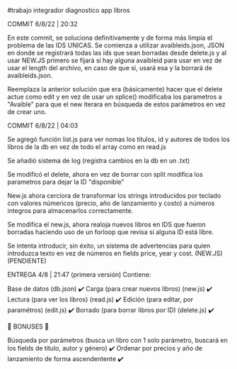 #trabajo integrador diagnostico app libros

COMMIT 6/8/22 | 20:32

En este commit, se soluciona definitivamente y de forma más limpia el problema de las IDS UNICAS. Se comienza a utilizar avaibleids.json, JSON en donde se registrará todas las ids que sean borradas desde delete.js y al usar NEW.JS primero se fijará si hay alguna avaibleid para usar en vez de usar el length del archivo, en caso de que sí, usará esa y la borrará de avaibleids.json. 

Reemplaza la anterior solución que era (básicamente) hacer que el delete actue como edit y en vez de usar un splice() modificaba los parametros a "Avaible" para que el new iterara en búsqueda de estos parámetros en vez de crear uno.


COMMIT 6/8/22 | 04:03

Se agregó función list.js para ver nomas los  titulos, id y autores de todos los libros de la db en vez de todo el array como en read.js

Se añadió sistema de log (registra cambios en la db en un .txt)

Se modificó el delete, ahora en vez de borrar con split modifica los parametros para dejar la ID "disponible"

New.js ahora cerciora de transformar los strings introducidos por teclado con valores númericos (precio, año de lanzamiento y costo) a números integros para almacenarlos correctamente.

Se modifica el new.js, ahora realoja nuevos libros en IDS que fueron borradas haciendo uso de un forloop que revisa si alguna ID está libre.

Se intenta introducir, sin éxito, un sistema de advertencias para quien introduzca texto en vez de números en fields price, year y cost. (NEW.JS) (PENDIENTE)


 
ENTREGA 4/8 | 21:47 (primera versión)
Contiene:


Base de datos (db.json) ✔️
Carga (para crear nuevos libros) (new.js) ✔️
Lectura (para ver los libros) (read.js) ✔️
Edición (para editar, por paramétros) (edit.js) ✔️
Borrado (para borrar libros por ID) (delete.js) ✔️

🎁 BONUSES 🎁

Búsqueda por parámetros (busca un libro con 1 solo parámetro, buscará en los fields de titulo, autor y género) ✔️
Ordenar por precios y año de lanzamiento de forma ascendentente ✔️
